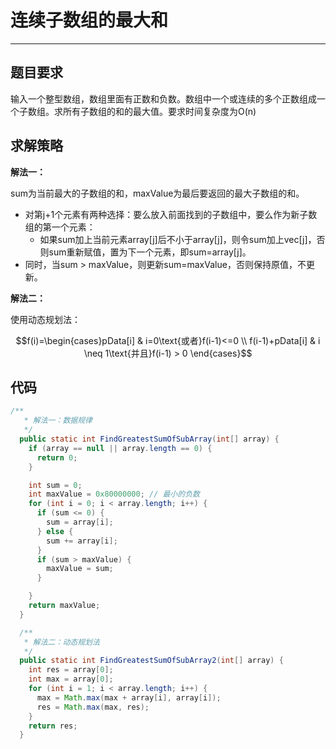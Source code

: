 # 连续子数组的最大和
---

## 题目要求

输入一个整型数组，数组里面有正数和负数。数组中一个或连续的多个正数组成一个子数组。求所有子数组的和的最大值。要求时间复杂度为O(n)

## 求解策略

**解法一：**

sum为当前最大的子数组的和，maxValue为最后要返回的最大子数组的和。

- 对第j+1个元素有两种选择：要么放入前面找到的子数组中，要么作为新子数组的第一个元素：
  - 如果sum加上当前元素array[j]后不小于array[j]，则令sum加上vec[j]，否则sum重新赋值，置为下一个元素，即sum=array[j]。
- 同时，当sum > maxValue，则更新sum=maxValue，否则保持原值，不更新。

**解法二：**

使用动态规划法：

$$f(i)=\begin{cases}pData[i] & i=0\text{或者}f(i-1)<=0 \\ f(i-1)+pData[i] & i \neq 1\text{并且}f(i-1) > 0
\end{cases}$$

## 代码

``` java
/**
   * 解法一：数据规律
   */
  public static int FindGreatestSumOfSubArray(int[] array) {
    if (array == null || array.length == 0) {
      return 0;
    }

    int sum = 0;
    int maxValue = 0x80000000; // 最小的负数
    for (int i = 0; i < array.length; i++) {
      if (sum <= 0) {
        sum = array[i];
      } else {
        sum += array[i];
      }
      if (sum > maxValue) {
        maxValue = sum;
      }

    }
    return maxValue;
  }

  /**
   * 解法二：动态规划法
   */
  public static int FindGreatestSumOfSubArray2(int[] array) {
    int res = array[0];
    int max = array[0];
    for (int i = 1; i < array.length; i++) {
      max = Math.max(max + array[i], array[i]);
      res = Math.max(max, res);
    }
    return res;
  }
```